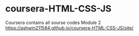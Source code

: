 # coursera-HTML-CSS-JS
Coursera contains all sourse codes
Module 2 
https://ashwin211584.github.io/coursera-HTML-CSS-JS/site/ 

